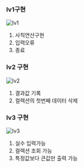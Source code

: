 ### lv1구현

![lv1](https://github.com/user-attachments/assets/9827579f-d6ae-44b6-9b22-4d2c837e54c2)
1. 사칙연산구현
2. 입력오류
3. 종료


### lv2 구현

![lv2](https://github.com/user-attachments/assets/03becfe7-bbf9-42f0-8c77-6bafc6005e52)
1. 결과값 기록
2. 컬렉션의 첫번째 데이터 삭제

### lv3 구현

![lv3](https://github.com/user-attachments/assets/aca1cb93-7795-4179-bbb7-c77c4656c300)
1. 실수 입력가능
2. 컬렉션 조회 가능
3. 특정값보다 큰값만 출력 가능
